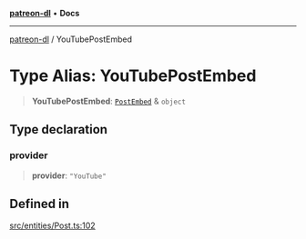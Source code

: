 [**patreon-dl**](../README.md) • **Docs**

***

[patreon-dl](../README.md) / YouTubePostEmbed

# Type Alias: YouTubePostEmbed

> **YouTubePostEmbed**: [`PostEmbed`](../interfaces/PostEmbed.md) & `object`

## Type declaration

### provider

> **provider**: `"YouTube"`

## Defined in

[src/entities/Post.ts:102](https://github.com/patrickkfkan/patreon-dl/blob/794996b6269a4df0afea77da4d86f16365f2adf5/src/entities/Post.ts#L102)
